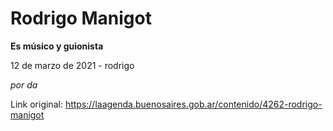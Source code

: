 # Rodrigo Manigot

**Es músico y guionista**

12 de marzo de 2021 - rodrigo

_por da_

Link original: https://laagenda.buenosaires.gob.ar/contenido/4262-rodrigo-manigot

